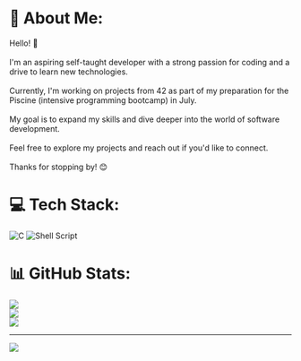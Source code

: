 # 💫 About Me:
Hello! 👋<br><br>I'm an aspiring self-taught developer with a strong passion for coding and a drive to learn new technologies.<br><br>Currently, I'm working on projects from 42 as part of my preparation for the Piscine (intensive programming bootcamp) in July.<br><br>My goal is to expand my skills and dive deeper into the world of software development.<br><br>Feel free to explore my projects and reach out if you'd like to connect.<br><br>Thanks for stopping by! 😊


# 💻 Tech Stack:
![C](https://img.shields.io/badge/c-%2300599C.svg?style=for-the-badge&logo=c&logoColor=white) ![Shell Script](https://img.shields.io/badge/shell_script-%23121011.svg?style=for-the-badge&logo=gnu-bash&logoColor=white)
# 📊 GitHub Stats:
![](https://github-readme-stats.vercel.app/api?username=FarozeGF&theme=dark&hide_border=false&include_all_commits=false&count_private=false)<br/>
![](https://github-readme-streak-stats.herokuapp.com/?user=FarozeGF&theme=dark&hide_border=false)<br/>
![](https://github-readme-stats.vercel.app/api/top-langs/?username=FarozeGF&theme=dark&hide_border=false&include_all_commits=false&count_private=false&layout=compact)

---
[![](https://visitcount.itsvg.in/api?id=FarozeGF&icon=5&color=1)](https://visitcount.itsvg.in)
